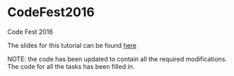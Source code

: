 # CodeFest2016
Code Fest 2016 

The slides for this tutorial can be found [here](https://docs.google.com/presentation/d/1AcmpSyhQuU7uDoqQy0MjFcn1oWxOjhepGj8FrvQCyCY/edit?usp=sharing)

NOTE: the code has been updated to contain all the required modifications. The code for all the tasks has been filled in.